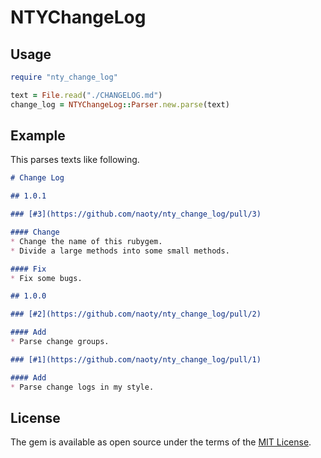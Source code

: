 # NTYChangeLog

## Usage

```ruby
require "nty_change_log"

text = File.read("./CHANGELOG.md")
change_log = NTYChangeLog::Parser.new.parse(text)
```

## Example

This parses texts like following.

```markdown
# Change Log

## 1.0.1

### [#3](https://github.com/naoty/nty_change_log/pull/3)

#### Change
* Change the name of this rubygem.
* Divide a large methods into some small methods.

#### Fix
* Fix some bugs.

## 1.0.0

### [#2](https://github.com/naoty/nty_change_log/pull/2)

#### Add
* Parse change groups.

### [#1](https://github.com/naoty/nty_change_log/pull/1)

#### Add
* Parse change logs in my style.
```

## License

The gem is available as open source under the terms of the [MIT License](http://opensource.org/licenses/MIT).

